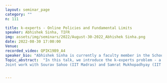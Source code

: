 ```yaml
---
layout: seminar_page
category: ""
n: 111

title: k-experts - Online Policies and Fundamental Limits
speaker: Abhishek Sinha, TIFR
img: assets/img/seminars/2022/August-30-2022_Abhishek Sinha.png
date: 2022-08-30 17:00:00 
Venue: 
recorded_video: QPIK19B9_A4
speaker_bio: "Abhishek Sinha is currently a faculty member in the School of Technology and Computer Science at the Tata Institute of Fundamental Research, Mumbai, India. Prior to joining TIFR, he had been on the faculty of the Dept. of Electrical Engineering at the Indian Institute of Technology Madras. He received his Ph.D. from the Massachusetts Institute of Technology, where he was affiliated with the Laboratory for Information and Decision Systems. Thereafter, Abhishek worked as a senior engineer at Qualcomm Research, San Diego, in the 5G standardization group. He obtained his M.E. degree in Telecommunication Engg. from the Indian Institute of Science, Bangalore, and B.E. degree in Electronics and Telecommunication Engg. from Jadavpur University, Kolkata, India. He is a recipient of the INSA Medal for Young Scientists (2021), Best Paper Awards in INFOCOM 2018 and MobiHoc 2016, and Jagadis Bose National Science Talent Search (JBNSTS) scholarship, Kolkata, India. His areas of interest include theoretical machine learning, networks, and information theory." 
Topic_abstract:  "In this talk, we introduce the k-experts problem - a generalization of the classic problem Prediction with Expert Advice. Unlike the traditional setup, where the online learner selects exactly one expert from a pool of N experts at each round, in the k-experts problem, the learner chooses a subset of k experts at each round, where k is a fixed integer between 1 and N. The rewards, which are revealed to the learner at the end of each round, may depend arbitrarily on the set of selected experts. Our goal is to design an online learning policy that incurs minimal regret compared to selecting the best-in-hindsight fixed collection of k experts at every round. In this pursuit, we propose SAGE (Sampled Hedge) - a framework for designing efficient online learning policies by leveraging statistical sampling techniques. We show that SAGE yields an efficient online learning policy with a near-optimal regret bound for a broad class of admissible reward functions. Towards this, we establish a surprising connection between the admissibility of reward functions and the non-emptiness of the core of a related cooperative game. Furthermore, going beyond the static regret metric, we give an information-theoretic characterization of the mistake bounds achievable by online learning policies for stable loss functions. We will conclude this talk by establishing a tight regret lower bound and reporting experimental results with standard datasets. 
Joint work with Sourav Sahoo (IIT Madras) and Samrat Mukhopadhyay (IIT (ISM) Dhanbad). A preliminary version of the paper appeared in AISTATS 2022. "


---
```


